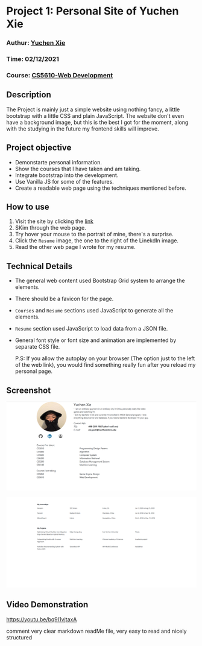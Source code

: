 # Project 1: Personal Site of Yuchen Xie

### Authur: [Yuchen Xie](https://github.com/Yuchen112211)

### Time: 02/12/2021

### Course: [CS5610-Web Development](https://johnguerra.co/classes/webDevelopment_spring_2021/)

## Description

The Project is mainly just a simple website using nothing fancy, a little bootstrap with a little CSS and plain JavaScript. The website don't even have a background image, but this is the best I got for the moment, along with the studying in the future my frontend skills will improve.

## Project objective

- Demonstarte personal information.
- Show the courses that I have taken and am taking.
- Integrate bootstrap into the development.
- Use Vanilla JS for some of the features.
- Create a readable web page using the techniques mentioned before.

## How to use

1. Visit the site by clicking the [link](https://yuchen112211.github.io/)
2. SKim through the web page.
3. Try hover your mouse to the portrait of mine, there's a surprise.
4. Click the `Resume` image, the one to the right of the LinekdIn image.
5. Read the other web page I wrote for my resume.

## Technical Details

- The general web content used Bootstrap Grid system to arrange the elements.
- There should be a favicon for the page.
- `Courses` and `Resume` sections used JavaScript to generate all the elements.
- `Resume` section used JavaScript to load data from a JSON file.
- General font style or font size and animation are implemented by separate CSS file.

  P.S: If you allow the autoplay on your browser (The option just to the left of the web link), you would find something really fun after you reload my personal page.

## Screenshot

![Main Page](./asset/screenshot1.png)

![Resume Page](./asset/screenshot2.png)

## Video Demonstration

https://youtu.be/bq9I1vjtaxA

comment very clear markdown readMe file, very easy to read and nicely structured
